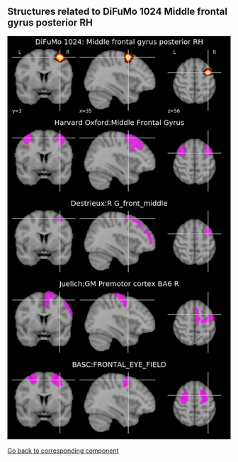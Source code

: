 


## Structures related to DiFuMo 1024 Middle frontal gyrus posterior RH

![974](974.jpg "Structures related to DiFuMo 1024 Middle frontal gyrus posterior RH")

[Go back to corresponding component](https://parietal-inria.github.io/DiFuMo/1024/html/974.html)